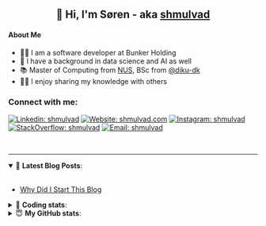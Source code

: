 <h2 align="center">
	👋 Hi, I'm Søren - aka <a href="https://shmulvad.com">shmulvad</a>
</h2>

#### About Me
- 👨‍💻 I am a software developer at Bunker Holding
- 🤖 I have a background in data science and AI as well
- 📚 Master of Computing from [NUS], BSc from [@diku-dk]
- 👨‍🏫 I enjoy sharing my knowledge with others

### Connect with me:

[![Linkedin: shmulvad](https://img.shields.io/badge/shmulvad-blue?style=flat&logo=Linkedin&logoColor=white)][linkedin]
[![Website: shmulvad.com](https://img.shields.io/badge/shmulvad.com-47CCCC?&style=flat&logo=Google-Chrome&logoColor=white)][website]
[![Instagram: shmulvad](https://img.shields.io/badge/-@shmulvad-purple?style=flat&logo=Instagram&logoColor=white)][instagram]
[![StackOverflow: shmulvad](https://img.shields.io/badge/shmulvad-FE7A16?style=flat&logo=stack-overflow&logoColor=white)][stackOverflow]
[![Email: shmulvad](https://img.shields.io/badge/shmulvad-D14836?style=flat&logo=gmail&logoColor=white)][mail]

<br />

---

<details open>
 <summary>📕 <b>Latest Blog Posts</b>: </summary>

<br>

<!-- BLOG-POST-LIST:START -->
- [Why Did I Start This Blog](https://shmulvad.com/blog/why-did-start-this-blog)
<!-- BLOG-POST-LIST:END -->

</details>

<!-- --- -->

<details>
 <summary>🤖 <b>Coding stats</b>: </summary>

<br>

NOTE: Doesn't track coding at work.

<!--START_SECTION:waka-->
![Code Time](http://img.shields.io/badge/Code%20Time-2%2C989%20hrs%2042%20mins-blue)

**I'm an Early 🐤** 

```text
🌞 Morning                2016 commits        ███████░░░░░░░░░░░░░░░░░░   26.80 % 
🌆 Daytime                3073 commits        ██████████░░░░░░░░░░░░░░░   40.85 % 
🌃 Evening                1742 commits        ██████░░░░░░░░░░░░░░░░░░░   23.16 % 
🌙 Night                  691 commits         ██░░░░░░░░░░░░░░░░░░░░░░░   09.19 % 
```


📊 **This Week I Spent My Time On** 

```text
💬 Programming Languages: 
Python                   7 hrs 5 mins        ███████████████████░░░░░░   77.43 % 
Other                    59 mins             ███░░░░░░░░░░░░░░░░░░░░░░   10.88 % 
HTML                     30 mins             █░░░░░░░░░░░░░░░░░░░░░░░░   05.47 % 
Text                     19 mins             █░░░░░░░░░░░░░░░░░░░░░░░░   03.49 % 
Bash                     6 mins              ░░░░░░░░░░░░░░░░░░░░░░░░░   01.16 % 

🔥 Editors: 
VS Code                  7 hrs 50 mins       █████████████████████░░░░   85.59 % 
Zsh                      59 mins             ███░░░░░░░░░░░░░░░░░░░░░░   10.88 % 
Sublime Text             19 mins             █░░░░░░░░░░░░░░░░░░░░░░░░   03.53 % 

🐱‍💻 Projects: 
km24-core                8 hrs 34 mins       ███████████████████████░░   93.47 % 
Unknown Project          19 mins             █░░░░░░░░░░░░░░░░░░░░░░░░   03.53 % 
company-scrapers         16 mins             █░░░░░░░░░░░░░░░░░░░░░░░░   03.00 % 
```


 Last Updated on 30/12/2024 18:50:14 UTC
<!--END_SECTION:waka-->

</details>

<!-- --- -->

<details>
 <summary>😇 <b>My GitHub stats</b>: </summary>

<br>

<img align="left" alt="shmulvad's Github Stats" src="https://github-readme-stats.vercel.app/api?username=shmulvad&show_icons=true&hide_border=true" />

</details>



[website]: https://shmulvad.com
[linkedin]: https://linkedin.com/in/shmulvad
[instagram]: https://instagram.com/shmulvad
[stackOverflow]: https://stackoverflow.com/users/9248793/shmulvad
[mail]: mailto:shmulvad@gmail.com
[@diku-dk]: https://github.com/diku-dk
[github]: https://github.com/shmulvad
[NUS]: https://www.nus.edu.sg

